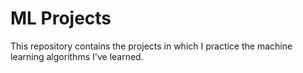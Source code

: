 # ML Projects

This repository contains the projects in which I practice the machine learning algorithms I've learned.
